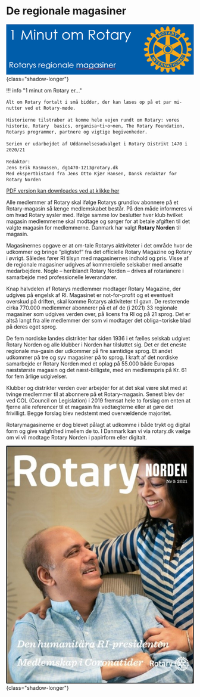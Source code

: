 # De regionale magasiner

![Regionale magasiner](images/magasiner001.jpg){class="shadow-longer"} 

!!! info "1 minut om Rotary er..."

    Alt om Rotary fortalt i små bidder, der kan læses op på et par mi-nutter ved et Rotary-møde.
    
    Historierne tilstræber at komme hele vejen rundt om Rotary: vores historie, Rotary  basics, organisa¬ti¬o¬nen, The Rotary Foundation, Rotarys programmer, partnere og vigtige begivenheder.
    
    Serien er udarbejdet af Uddannelsesudvalget i Rotary Distrikt 1470 i 2020/21
    
    Redaktør: 
    Jens Erik Rasmussen, dg1470-1213@rotary.dk
    Med ekspertbistand fra Jens Otto Kjær Hansen, Dansk redaktør for Rotary Norden


<a href=https://help.rotary.dk/pdf-versioner/Oprettelsesskema_nye_medlemmer-formular.pdf target=_blank>PDF version kan downloades ved at klikke her</a>


Alle medlemmer af Rotary skal ifølge Rotarys grundlov abonnere på et Rotary-magasin så længe medlemskabet består. På den måde informeres vi om hvad Rotary sysler med. Ifølge samme lov beslutter hver klub hvilket magasin medlemmerne skal modtage og sørger for at betale afgiften til det valgte magasin for medlemmerne. Danmark har valgt **Rotary Norden** til magasin.

Magasinernes opgave er at om-tale Rotarys aktiviteter i det område hvor de udkommer og bringe ”pligtstof” fra det officielle Rotary Magazine og Rotary i øvrigt. Således fører RI tilsyn med magasinernes indhold og pris. Visse af de regionale magasiner udgives af kommercielle selskaber med ansatte medarbejdere. Nogle – heriblandt Rotary Norden – drives af rotarianere i samarbejde med professionelle leverandører. 

Knap halvdelen af Rotarys medlemmer modtager Rotary Magazine, der udgives på engelsk af RI. Magasinet er not-for-profit og et eventuelt overskud på driften, skal komme Rotarys aktiviteter til gavn. De resterende cirka 770.000 medlemmer abonnerer på et af de (i 2021) 33 regionale magasiner som udgives verden over, på licens fra RI og på 21 sprog. Det er altså langt fra alle medlemmer der som vi modtager det obliga¬toriske blad på deres eget sprog.

De fem nordiske landes distrikter har siden 1936 i et fælles selskab udgivet Rotary Norden og alle klubber i Norden har tilsluttet sig. Det er det eneste regionale ma-gasin der udkommer på fire samtidige sprog. Et andet udkommer på tre og syv magasiner på to sprog. I kraft af det nordiske samarbejde er Rotary Norden med et oplag på 55.000 både Europas næststørste magasin og det næst-billigste, med en medlemspris på Kr. 61 for fem årlige udgivelser.

Klubber og distrikter verden over arbejder for at det skal være slut med at tvinge medlemmer til at abonnere på et Rotary-magasin. Senest blev der ved COL (Council on Legislation) i 2019 fremsat hele to forslag om enten at fjerne alle referencer til et magasin fra vedtægterne eller at gøre det frivilligt. Begge forslag blev nedstemt med overvældende majoritet. 

Rotarymagasinerne er dog blevet pålagt at udkomme i både trykt og digital form og give valgfrihed imellem de to. I Danmark kan vi via rotary.dk vælge om vi vil modtage Rotary Norden i papirform eller digitalt.

![Forsiden på Rotary Norden #5 2021 prydes af årets Præ-sident for RI Shekhar Mehta og frue](images/magasiner002.png){class="shadow-longer"} 

